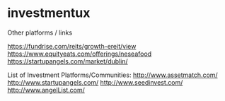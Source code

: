 # investmentux

Other platforms / links

https://fundrise.com/reits/growth-ereit/view
https://www.equityeats.com/offerings/neseafood
https://startupangels.com/market/dublin/

List of Investment Platforms/Communities:
http://www.assetmatch.com/
http://www.startupangels.com/
http://www.seedinvest.com/
http://www.angelList.com/
